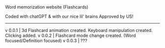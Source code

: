 Word memorization website (Flashcards)

Coded with chatGPT & with our nice lil' brains
Approved by US!

---------------------------------------------------------------------------------------------------------------

v 0.0.1 | 3d Flashcard animation created. Keyboard manipulation created. Clicking added.
v 0.0.2 | Flashcard mode change created. (Word focused/Definition focused)
v 0.0.3 | ???
